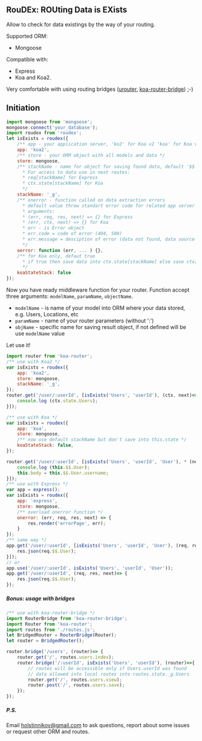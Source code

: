 ## RouDEx: ROUting Data is EXists

Allow to check for data existings by the way of your routing.

Supported ORM: 
- Mongoose

Compatible with: 
- Express
- Koa and Koa2.

Very comfortable with using routing bridges ([urouter](https://www.npmjs.com/package/urouter), [koa-router-bridge](https://www.npmjs.com/package/koa-router-bridge)) ;-) 

## Initiation
``` javascript
import mongoose from 'mongoose';
mongoose.connect('your_database');
import roudex from 'roudex';
let isExists = roudex({
    /** app - your application server, 'ko2' for Koa v2 'koa' for Koa v1, 'express' for Express */
    app: 'koa2',
    /** store - your ORM object with all models and data */
    store: mongoose,
    /** stackName - name for object for saving found data, default '$$'
      * For access to data use in next routes: 
      * req[stackName] for Express
      * ctx.state[stackName] for Koa
      */
    stackName: '_g',
    /** onerror - function called on data extraction errors
      * default value throw standart error code for related app server
      * arguments:
      * (err, req, res, next) => {} for Express
      * (err, ctx, next) => {} for Koa
      * err - is Error object
      * err.code = code of error (404, 500)
      * err.message = desciption of error (data not found, data source is not exists, etc) 
      */
    oerror: function (err, ... ) {},
    /** for Koa only, defaut true 
      * if true then save data into ctx.state[stackName] else save ctx[stackName] 
      */
    koaStateStack: false 
});
```
Now you have ready middleware function for your router. Function accept three arguments: `modelName`, `paramName`, `objectName`.
- `modelName` - is name of your model into ORM where your data stored, e.g. Users, Locations, etc
- `paramName` - name of your router parameters (without ':')
- `objName` - specific name for saving result object, if not defined will be use `modelName` value

Let use it!

``` javascript
import router from 'koa-router';
/** use with Koa2 */
var isExists = roudex({
    app: 'koa2',
    store: mongoose,
    stackName: '_g',
});
router.get('/user/:userId', [isExists('Users', 'userId'), (ctx, next)=> {
    console.log (ctx.state.Users);
}]);

/** use with Koa */
var isExists = roudex({
    app: 'koa',
    store: mongoose,
    /** now use default stackName but don't save into this.state */
    koaStateStack: false,
});

router.get('/user/:userId', [isExists('Users', 'userId', 'User'), * (next)=> {
    console.log (this.$$.User);
    this.body = this.$$.User.username;
}]);
/** use with Express */
var app = express();
var isExists = roudex({
    app: 'express',
    store: mongoose,
    /** overload onerror function */
    onerror: (err, req, res, next) => {
        res.render('errorPage', err);
    }
});
/** same way */
app.get('/user/:userId', [isExists('Users', 'userId', 'User'), (req, res, next)=> {
    res.json(req.$$.User);
}]);
// or
app.use('/user/:userId', isExists('Users', 'userId', 'User'));
app.get('/user/:userId', (req, res, next)=> {
    res.json(req.$$.User);
});
```
##### Bonus: usage with bridges
```js
/** use with koa-router-bridge */
import RouterBridge from 'koa-router-bridge';
import Router from 'koa-router';
import routes from './routes.js';
let BridgedRouter = RouterBridge(Router);
let router = BridgedRouter();

router.bridge('/users', (router)=> {
    router.get('/', routes.users.index);
    router.bridge('/:userId', isExists('Users', 'userId'), (router)=>{ 
        // routes will be accessible only if Users.userId was found
        // data allowed into local routes into routes.state._g.Users 
        router.get('/', routes.users.view);
        router.post('/', routes.users.save);
    });
});
```
##### P.S.
Email holstinnikov@gmail.com to ask questions, report about some issues or request other ORM and routes.
